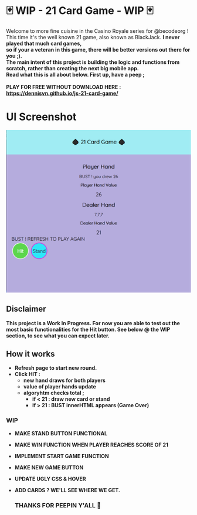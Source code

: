 # 🃏 WIP - 21 Card Game - WIP 🃏

Welcome to more fine cuisine in the Casino Royale series for @becodeorg ! <br>This time it's the well known 21 game,
also known as BlackJack. <b> I never played that much card games,<br> so if your a veteran in this game, there will be better 
versions out there for you ;). <br>The main intent of this project is building the logic and functions from scratch, rather than
creating the next big mobile app. <br> Read what this is all about below. First up, have a peep ; <br><br>
PLAY FOR FREE WITHOUT DOWNLOAD HERE : https://dennisvn.github.io/js-21-card-game/ 
<br>
# UI Screenshot
![Screenshot](https://github.com/DennisVN/js-21-card-game/blob/main/images/screenshotUI.png)

## Disclaimer
This project is a Work In Progress. For now you are able to test out the most basic functionalities for the Hit button. See below @ the WIP section, to see what you can expect later. 

## How it works
- Refresh page to start new round.
- Click HIT :
    - new hand draws for both players
    - value of player hands update
    - algoryhtm checks total ; 
        - if < 21 : draw new card or stand 
        - if > 21 : BUST innerHTML appears (Game Over)


### WIP
- MAKE STAND BUTTON FUNCTIONAL  
- MAKE WIN FUNCTION WHEN PLAYER REACHES SCORE OF 21 
- IMPLEMENT START GAME FUNCTION
- MAKE NEW GAME BUTTON 
- UPDATE UGLY CSS & HOVER
- ADD CARDS ? WE'LL SEE WHERE WE GET. 
    
    ### THANKS FOR PEEPIN Y'ALL 🤠